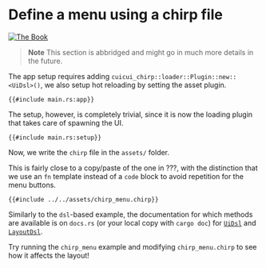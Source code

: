 # Define a menu using a chirp file

[![The Book](https://img.shields.io/badge/The_Cuicui_Book-blue)](https://cuicui.nicopap.ch/introduction.html)

> **Note**
> This section is abbridged and might go in much more details in the future.

The app setup requires adding `cuicui_chirp::loader::Plugin::new::<UiDsl>()`,
we also setup hot reloading by setting the asset plugin.

```rust,no_run,noplayground
{{#include main.rs:app}}
```

The setup, however, is completely trivial, since it is now the loading plugin
that takes care of spawning the UI.

```rust,no_run,noplayground
{{#include main.rs:setup}}
```

Now, we write the `chirp` file in the `assets/` folder.

This is fairly close to a copy/paste of the one in ???, with the distinction
that we use an `fn` template instead of a `code` block to avoid repetition for
the menu buttons.

```ron
{{#include ../../assets/chirp_menu.chirp}}
```

Similarly to the `dsl`-based example, the documentation for which methods are
available is on `docs.rs` (or your local copy with `cargo doc`) for [`UiDsl`]
and [`LayoutDsl`].

Try running the `chirp_menu` example and modifying `chirp_menu.chirp` to see
how it affects the layout!

[`LayoutDsl`]: https://docs.rs/cuicui_layout/0.10.0/cuicui_layout/dsl/struct.LayoutDsl.html
[`UiDsl`]: https://docs.rs/cuicui_layout_bevy_ui/0.10.0/cuicui_layout_bevy_ui/dsl/struct.UiDsl.html
